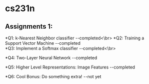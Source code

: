 # cs231n
## Assignments 1:
*Q1: k-Nearest Neighbor classifier --completed<\br>
*Q2: Training a Support Vector Machine --completed<br>
*Q3: Implement a Softmax classifier --completed<\br>

*Q4: Two-Layer Neural Network --completed

*Q5: Higher Level Representations: Image Features --completed

*Q6: Cool Bonus: Do something extra! --not yet
